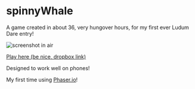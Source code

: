 # spinnyWhale
A game created in about 36, very hungover hours, for my first ever Ludum Dare entry!

![screenshot in air](https://cloud.githubusercontent.com/assets/462459/11770779/fc1ce736-a1fe-11e5-96e2-e78623a1d918.PNG)

[Play here (be nice, dropbox link)](https://dl.dropboxusercontent.com/u/28565393/spinnyWhale/index.html)

Designed to work well on phones!

My first time using [Phaser.io](http://phaser.io/)!
